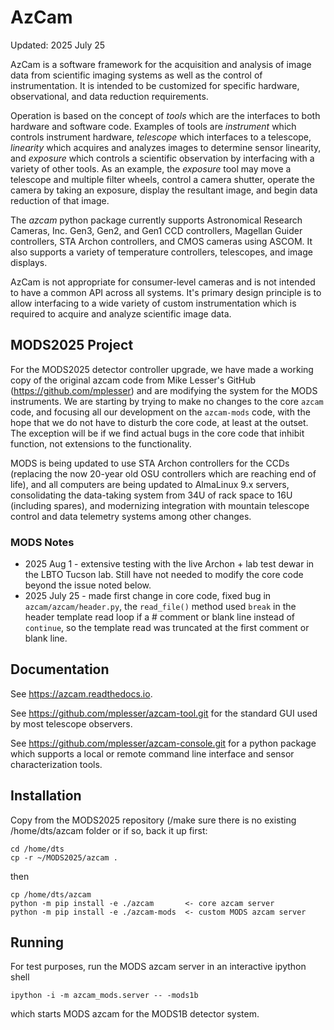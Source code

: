 # AzCam

Updated: 2025 July 25

AzCam is a software framework for the acquisition and analysis of image data from scientific imaging systems as well as the control of instrumentation. It is intended to be customized for specific hardware, observational, and data reduction requirements.

Operation is based on the concept of *tools* which are the interfaces to both hardware and software code.  Examples of tools are *instrument* which controls instrument hardware, *telescope* which interfaces to a telescope, *linearity* which acquires and analyzes images to determine sensor linearity, and *exposure* which controls a scientific observation by interfacing with a variety of other tools. As an example, the *exposure* tool may move a telescope and multiple filter wheels, control a camera shutter, operate the camera by taking an exposure, display the resultant image, and begin data reduction of that image.

The *azcam* python package currently supports Astronomical Research Cameras, Inc. Gen3, Gen2, and Gen1 CCD controllers, Magellan Guider controllers, STA Archon controllers, and CMOS cameras using ASCOM. It also supports a variety of temperature controllers, telescopes, and image displays.

AzCam is not appropriate for consumer-level cameras and is not intended to have a common API across all systems. It's primary design principle is to allow interfacing to a wide variety of custom instrumentation which is required to acquire and analyze scientific image data.

## MODS2025 Project

For the MODS2025 detector controller upgrade, we have made a working copy of the original azcam code from Mike Lesser's GitHub (https://github.com/mplesser)
and are modifying the system for the MODS instruments. We are starting by trying to make no changes to the core `azcam` code, and focusing all our development
on the `azcam-mods` code, with the hope that we do not have to disturb the core code, at least at the outset.  The exception will be if we find actual bugs in the
core code that inhibit function, not extensions to the functionality.

MODS is being updated to use STA Archon controllers for the CCDs (replacing the now 20-year old OSU controllers which are reaching end of life), and 
all computers are being updated to AlmaLinux 9.x servers, consolidating the data-taking system from 34U of rack space to 16U (including spares), and 
modernizing integration with mountain telescope control and data telemetry systems among other changes. 

### MODS Notes

 * 2025 Aug 1 - extensive testing with the live Archon + lab test dewar in the LBTO Tucson lab.  Still have not needed to modify the core code beyond the issue noted below. 
 * 2025 July 25 - made first change in core code, fixed bug in ``azcam/azcam/header.py``, the `read_file()` method used <code>break</code> in the header template read loop if a # comment or blank line instead of <code>continue</code>, so the template read was truncated at the first comment or blank line. 

## Documentation

See https://azcam.readthedocs.io.

See https://github.com/mplesser/azcam-tool.git for the standard GUI used by most telescope observers.

See https://github.com/mplesser/azcam-console.git for a python package which supports a local or remote command line interface and sensor characterization tools.

## Installation
Copy from the MODS2025 repository (/make sure there is no existing /home/dts/azcam folder or if so, back it up first:
```shell
cd /home/dts
cp -r ~/MODS2025/azcam .
```
then
```
cp /home/dts/azcam
python -m pip install -e ./azcam       <- core azcam server
python -m pip install -e ./azcam-mods  <- custom MODS azcam server
```

## Running

For test purposes, run the MODS azcam server in an interactive ipython shell
```shell
ipython -i -m azcam_mods.server -- -mods1b
```
which starts MODS azcam for the MODS1B detector system.
